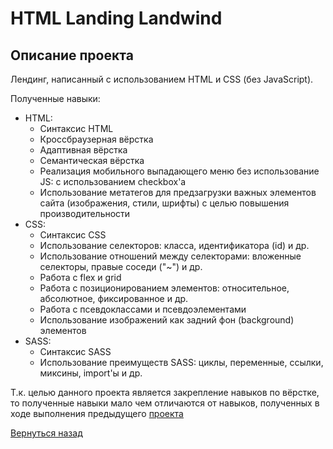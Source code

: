 # HTML Landing Landwind

## Описание проекта

Лендинг, написанный с использованием HTML и CSS (без JavaScript).

Полученные навыки:

- HTML:
    - Синтаксис HTML
    - Кроссбраузерная вёрстка
    - Адаптивная вёрстка
    - Семантическая вёрстка
    - Реализация мобильного выпадающего меню без использование JS: с использованием checkbox'а
    - Использование метатегов для предзагрузки важных элементов сайта (изображения, стили, шрифты) с целью повышения производительности
- CSS:
    - Синтаксис CSS
    - Использование селекторов: класса, идентификатора (id) и др.
    - Использование отношений между селекторами: вложенные селекторы, правые соседи ("~") и др.
    - Работа с flex и grid
    - Работа с позиционированием элементов: относительное, абсолютное, фиксированное и др.
    - Работа с псевдоклассами и псевдоэлементами
    - Использование изображений как задний фон (background) элементов
- SASS:
    - Синтаксис SASS
    - Использование преимуществ SASS: циклы, переменные, ссылки, миксины, import'ы и др.

Т.к. целью данного проекта является закрепление навыков по вёрстке, то полученные навыки мало чем отличаются от навыков, полученных в ходе выполнения предыдущего [проекта](https://github.com/Pro100CaHya/html-landing-landwind)

[Вернуться назад](/README.md)
